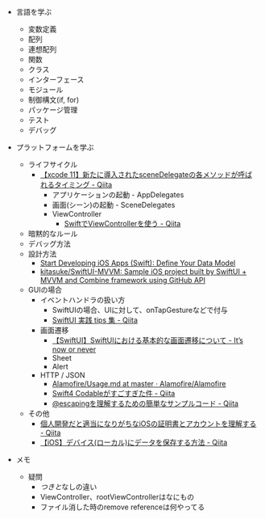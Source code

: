 - 言語を学ぶ
  - 変数定義
  - 配列
  - 連想配列
  - 関数
  - クラス
  - インターフェース
  - モジュール
  - 制御構文(if, for)
  - パッケージ管理
  - テスト
  - デバッグ

- プラットフォームを学ぶ
  - ライフサイクル
    - [【xcode 11】新たに導入されたsceneDelegateの各メソッドが呼ばれるタイミング - Qiita](https://qiita.com/ninoko1995/items/b28a712d5f620dbebb6f)
      - アプリケーションの起動 - AppDelegates
      - 画面(シーン)の起動 - SceneDelegates
      - ViewController
        - [SwiftでViewControllerを使う - Qiita](https://qiita.com/h_nagami/items/66dc637463f98716bfa5)
  - 暗黙的なルール
  - デバッグ方法
  - 設計方法
    - [Start Developing iOS Apps (Swift): Define Your Data Model](https://developer.apple.com/library/archive/referencelibrary/GettingStarted/DevelopiOSAppsSwift/DefineYourDataModel.html)
    - [kitasuke/SwiftUI-MVVM: Sample iOS project built by SwiftUI + MVVM and Combine framework using GitHub API](https://github.com/kitasuke/SwiftUI-MVVM)
  - GUIの場合
    - イベントハンドラの扱い方
      - SwiftUIの場合、UIに対して、onTapGestureなどで付与
      - [SwiftUI 実践 tips 集 - Qiita](https://qiita.com/AkkeyLab/items/1a1cf1409807b42b4938)
    - 画面遷移
      - [【SwiftUI】SwiftUIにおける基本的な画面遷移について - It’s now or never](https://inon29.hateblo.jp/entry/2020/03/28/175807)
      - Sheet
      - Alert
    - HTTP / JSON
      - [Alamofire/Usage.md at master · Alamofire/Alamofire](https://github.com/Alamofire/Alamofire/blob/master/Documentation/Usage.md#using-alamofire)
      - [Swift4 Codableがすごすぎた件 - Qiita](https://qiita.com/UJIPOID/items/2c436a80f1167f7bcac0)
      - [@escapingを理解するための簡単なサンプルコード - Qiita](https://qiita.com/hiroyuki7/items/87db7748f7a79fb29215)
  - その他
    - [個人開発だと適当になりがちなiOSの証明書とアカウントを理解する - Qiita](https://qiita.com/yosshi4486/items/7dbd7e2bc35a1fc9e5a0)
    - [【iOS】デバイス(ローカル)にデータを保存する方法 - Qiita](https://qiita.com/shiz/items/c7a9b3218269c5c92fed)

- メモ
  - 疑問
    - $つきと$なしの違い
    - ViewController、rootViewControllerはなにもの
    - ファイル消した時のremove referenceは何やってる
